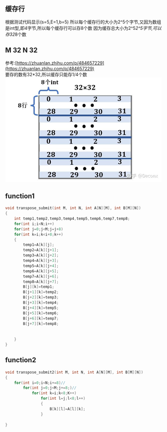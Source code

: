 ## 缓存行

根据测试代码显示(s=5,E=1,b=5)
所以每个缓存行的大小为2^5个字节,又因为数组是int型,即4字节,所以每个缓存行可以存8个数
因为缓存总大小为2^5*2^5字节,可以存32*8个数

## M 32 N 32

参考:[https://zhuanlan.zhihu.com/p/484657229](https://zhuanlan.zhihu.com/p/484657229)  
要存的数有32*32,所以缓存只能存1/4个数  
![alt text](image.png)

## function1

``` c
void transpose_submit(int M, int N, int A[N][M], int B[M][N])
{ 
    int temp1,temp2,temp3,temp4,temp5,temp6,temp7,temp8;
    for(int i;i<N;i++)
    for(int j=0;j<M;j=j+8)
    for(int k=i;k<i+8;k++)
    {
        temp1=A[k][j];
        temp2=A[k][j+1];
        temp3=A[k][j+2];
        temp4=A[k][j+3];
        temp5=A[k][j+4];
        temp6=A[k][j+5];
        temp7=A[k][j+6];
        temp8=A[k][j+7];
        B[j][k]=temp1;
        B[j+1][k]=temp2;
        B[j+2][k]=temp3;
        B[j+3][k]=temp4;
        B[j+4][k]=temp5;
        B[j+5][k]=temp6;
        B[j+6][k]=temp7;
        B[j+7][k]=temp8;
    

    }
}
```

## function2

``` c
void transpose_submit2(int M, int N, int A[N][M], int B[M][N])
{
    for(int i=0;i<N;i+=8)//
        for(int j=0;j<M;j+=8;)//
            for(int k=i;k<8;K++)
                for(int l=j;l<8;l++)
                {
                    B[k][l]=A[l][k];
                }
            
}


```
